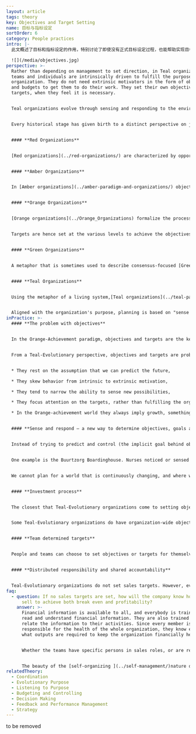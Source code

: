 ```yaml
---
layout: article
tags: theory
key: Objectives and Target Setting
name: 目标与指标设定
sortOrder: 6
category: People practices
intro: |-
  此文概述了目标和指标设定的作用，特别讨论了即使没有正式目标设定过程，也能帮助实现目标和指标的流程。

  ![](/media/objectives.jpg)
perspective: >-
  Rather than depending on management to set direction, in Teal organizations,
  teams and individuals are intrinsically driven to fulfill the purpose of the
  organization. They do not need extrinsic motivators in the form of objectives
  and budgets to get them to do their work. They set their own objectives and
  targets, when they feel it is necessary.


  Teal organizations evolve through sensing and responding to the environment. The process of listening to [evolutionary purpose](../evolutionary-purpose/) is used to decide on the next steps for a team or for the whole organization.


  Every historical stage has given birth to a distinct perspective on job titles and job descriptions, and to very different practices:


  #### **Red Organizations**


  [Red organizations](../red-organizations/) are characterized by opportunistic and often reactive behaviors. Rather than being a formal process, objectives and target setting is an inherent aspect of protecting and/or expanding one's power base.


  #### **Amber Organizations**


  In [Amber organizations](../amber-paradigm-and-organizations/) objectives are set by senior management. The only input from lower levels is technical or operational information, either as part of their jobs or by special request from above. The roll-out of the plans to achieve these objectives are in the form of directives to lower levels, with targets as part of the directives. Employees have little direct contact with top management, and are expected to follow orders, even if their experience / knowledge of local conditions suggest different actions.


  #### **Orange Organizations**


  [Orange organizations](../Orange_Organizations) formalize the process of strategic planning, setting vision, mission, values and objectives as part of a formal planning process and through the lens of the organization as a machine. This starts at the Board and Executive level followed up with business units, teams or departments. These lower levels are expected to develop their own strategic plans aligned with the corporate vision, mission and objectives.


  Targets are hence set at the various levels to achieve the objectives as part of a move from the ‘command and control’ of [Amber ](../amber-paradigm-and-organizations/)to one of ‘predict and control’. Top management formulates the overall direction and strategy and this is cascaded through the organization as targets, goals and objectives. Managers and staff are given freedom to use their creativity to achieve these objectives and may be offered incentives to do so. When aligned well, middle management, and to some extent lower levels, have the freedom to determine how they will achieve their objectives. When not thoughtfully aligned this approach can lead to gaming of targets, with teams sometimes working against each other to achieve their own goals.


  #### **Green Organizations**


  A metaphor that is sometimes used to describe consensus-focused [Green organization ](../green-paradigm-and-organizations/)is that of “family.” Green is uneasy with power and hierarchy and shifts authority and decision-making from managers to staff members. In practice successful Green organizations do have hierarchical structures. Managers often operate as servant leaders who are there to support and develop their employees. Objectives and targets are often set by consensus at the team level to support a predefined vision and mission.


  #### **Teal Organizations**


  Using the metaphor of a living system,[Teal organizations](../teal-paradigm-and-organizations/) organize around a clear sense of [purpose ](../listening-to-purpose/)This is not a purpose (mission) set by top management, but one that is allowed to evolve and is shared by all members of the organization.


  Aligned with the organization's purpose, planning is based on "sense and respond", with an emphasis on an agile approach to finding workable solutions. This adaptive process is similar to lean start-up and [[software development](https://en.wikipedia.org/wiki/Agile_software_development%7Cagile)] principles. Decision-making is carried out within a framework of organization-wide values and balanced through an [advice process](../decision-making/). Strategy emerges organically from the interaction of employees with the Teal organizational environment. Self-managing employees may set objectives for themselves, or a team may decide on an objective, e.g. faster turnaround time, but there are no sales, efficiency or other targets. The process of seeking advice from colleagues and specialists before committing to a project or change ensures that all aspects, including financial responsibility, is taken into consideration. Part of the value system is that no single member or group of members may put the organization at risk with ill-considered or selfish actions or projects.
inPractice: >-
  #### **The problem with objectives**


  In the Orange-Achievement paradigm, objectives and targets are the key drivers for success. They are the glue that holds the organization together, and give meaning to its existence. In the Teal-Evolutionary paradigm, [purpose  ](../listening-to-purpose/)and [values ](../culture-and-values/)drive the organization. The objective is to bring to life the purpose of the organization. There are no formal systems or top-down processes in place for setting objectives and targets. All the functions of management (planning, organizing, direction-setting, investments, budgeting, etc) are done by the people doing the work. In general, Teal-Evolutionary organizations tend not to set objectives or targets.


  From a Teal-Evolutionary perspective, objectives and targets are problematic:


  * They rest on the assumption that we can predict the future,

  * They skew behavior from intrinsic to extrinsic motivation,

  * They tend to narrow the ability to sense new possibilities,

  * They focus attention on the targets, rather than fulfilling the organization’s purpose,

  * In the Orange-achievement world they always imply growth, something which is not always an inherent element of Teal organizations' purpose.


  #### **Sense and respond – a new way to determine objectives, goals and strategy**


  Instead of trying to predict and control (the implicit goal behind objectives and targets), Teal organizations sense and respond. You could say that all target setting is instead initiated locally where it is "sensed and responded" to, then cascades or emerges through the organization as a living system as needed.


  One example is the Buurtzorg Boardinghouse. Nurses noticed or sensed that primary care-givers of their patients needed a break from the ongoing demands of providing care. In response, they instituted a bed and breakfast-type solution where patients could receive care, providing care-givers a respite. There were no goals or objectives for Buurtzorg to become a bed and breakfast, but nurses sensed a need and their response of respite care took them down this path benefiting patients and care-givers in the process.


  We cannot plan for a world that is continuously changing, and where we have no control over the changes. So Teal-Evolutionary organizations work on the basis of sense and respond, rather than predict and control.


  #### **Investment process**


  The closest that Teal-Evolutionary organizations come to setting objectives is the investment process. Most organizations have an annual investment process, where each team prepares its investment plans for the next year. These plans are added up, and, if they exceed available/accessible resources, the teams have to review and adjust their plans. Whether the investments are part of the annual plan, or ad-hoc, situational investments, teams are responsible for raising the external funding themselves, or negotiate internally with other teams for funding or resources.


  Some Teal-Evolutionary organizations do have organization-wide objectives, or perhaps guidelines. For example, [Buurtzorg](http://www.buurtzorgnederland.com/), the Netherlands-based health care organization, has a target for billable hours of 60 - 65% for their mature teams.


  #### **Team determined targets**


  People and teams can choose to set objectives or targets for themselves as measures that tell them how well they are doing at meeting the organization's purpose. Machine operators may set quality or performance targets for themselves. Teams may set objectives in order to get a new project up and running, or they may have set themselves targets for turnaround times. This is simply part of self-management, as opposed to objectives and targets imposed from above (outside the team or individual). Measurements are chosen that help the team better sense key changes and respond to them.


  #### **Distributed responsibility and shared accountability**


  Teal-Evolutionary organizations do not set sales targets. However, everyone, including the sales people, are fully aware and informed of what it takes to keep the organization going. Since sales people are part of the operational teams, they know how much work is required to keep the team going.
faq:
  - question: If no sales targets are set, how will the company know how much to
      sell to achieve both break even and profitability?
    answer: >-
      Financial information is available to all, and everybody is trained to
      read and understand financial information. They are also trained how to
      relate the information to their activities. Since every member is
      responsible for the health of the whole organization, they know exactly
      what outputs are required to keep the organization financially healthy.


      Whether the teams have specific persons in sales roles, or are responsible for sales as part of their ongoing duties, everybody has a clear idea of what is happening in the marketplace, what customers' needs are and what other offerings there are.


      The beauty of the [self-organizing ](../self-management/)nature of [Teal organizations](../teal-paradigm-and-organizations/) is that they can sense and adapt to market changes in real-time. Orange-Achievement organizations have to wait for feedback from sales teams and market research, then go through a laborious target setting and decision making process and then implement changes.
relatedTheory:
  - Coordination
  - Evolutionary Purpose
  - Listening to Purpose
  - Budgeting and Controlling
  - Decision Making
  - Feedback and Performance Management
  - Strategy
---
```

to be removed